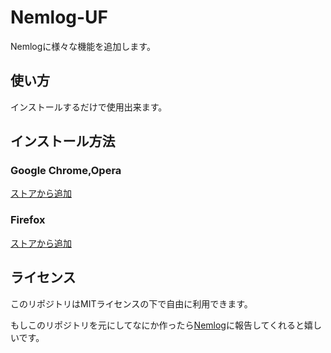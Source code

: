 # Nemlog-UF
Nemlogに様々な機能を追加します。

## 使い方
インストールするだけで使用出来ます。

## インストール方法

### Google Chrome,Opera

[ストアから追加](https://chrome.google.com/webstore/detail/nemlog-toc-generator/haicahpadmemfpfmckbhignbjbhdckkj)

### Firefox
[ストアから追加](https://addons.mozilla.org/ja/firefox/addon/nemlog-toc-generator/)

## ライセンス
このリポジトリはMITライセンスの下で自由に利用できます。

もしこのリポジトリを元にしてなにか作ったら[Nemlog](https://nemlog.nem.social/blog/19268)に報告してくれると嬉しいです。
